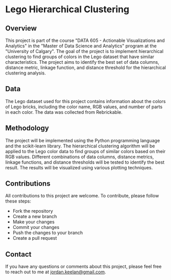 # Lego Hierarchical Clustering
## Overview
This project is part of the course "DATA 605 - Actionable Visualizations and Analytics" in the "Master of Data Science and Analytics" program at the "University of Calgary". The goal of the project is to implement hierarchical clustering to find groups of colors in the Lego dataset that have similar characteristics. The project aims to identify the best set of data columns, distance metric, linkage function, and distance threshold for the hierarchical clustering analysis.

## Data
The Lego dataset used for this project contains information about the colors of Lego bricks, including the color name, RGB values, and number of parts in each color. The data was collected from Rebrickable.

## Methodology
The project will be implemented using the Python programming language and the scikit-learn library. The hierarchical clustering algorithm will be applied to the Lego color data to find groups of similar colors based on their RGB values. Different combinations of data columns, distance metrics, linkage functions, and distance thresholds will be tested to identify the best result. The results will be visualized using various plotting techniques.

## Contributions
All contributions to this project are welcome. To contribute, please follow these steps:

* Fork the repository
* Create a new branch
* Make your changes
* Commit your changes
* Push the changes to your branch
* Create a pull request

## Contact
If you have any questions or comments about this project, please feel free to reach out to me at jordan.keelan@gmail.com.




